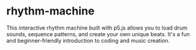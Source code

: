 # rhythm-machine
This interactive rhythm machine built with p5.js allows you to load drum sounds, sequence patterns, and create your own unique beats. It's a fun and beginner-friendly introduction to coding and music creation.
